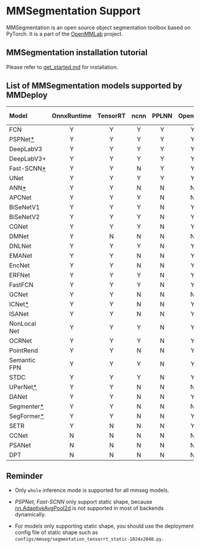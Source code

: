 # MMSegmentation Support

MMSegmentation is an open source object segmentation toolbox based on PyTorch. It is a part of the [OpenMMLab](https://openmmlab.com/) project.

## MMSegmentation installation tutorial

Please refer to [get_started.md](https://github.com/open-mmlab/mmsegmentation/blob/master/docs/en/get_started.md#installation) for installation.

## List of MMSegmentation models supported by MMDeploy

| Model                        | OnnxRuntime | TensorRT | ncnn | PPLNN | OpenVino |                                       Model config                                       |
| :--------------------------- | :---------: | :------: | :--: | :---: | :------: | :--------------------------------------------------------------------------------------: |
| FCN                          |      Y      |    Y     |  Y   |   Y   |    Y     |      [config](https://github.com/open-mmlab/mmsegmentation/tree/master/configs/fcn)      |
| PSPNet[\*](#static_shape)    |      Y      |    Y     |  Y   |   Y   |    Y     |    [config](https://github.com/open-mmlab/mmsegmentation/tree/master/configs/pspnet)     |
| DeepLabV3                    |      Y      |    Y     |  Y   |   Y   |    Y     |   [config](https://github.com/open-mmlab/mmsegmentation/tree/master/configs/deeplabv3)   |
| DeepLabV3+                   |      Y      |    Y     |  Y   |   Y   |    Y     | [config](https://github.com/open-mmlab/mmsegmentation/tree/master/configs/deeplabv3plus) |
| Fast-SCNN[\*](#static_shape) |      Y      |    Y     |  N   |   Y   |    Y     |   [config](https://github.com/open-mmlab/mmsegmentation/tree/master/configs/fastscnn)    |
| UNet                         |      Y      |    Y     |  Y   |   Y   |    Y     |     [config](https://github.com/open-mmlab/mmsegmentation/tree/master/configs/unet)      |
| ANN[\*](#static_shape)       |      Y      |    Y     |  N   |   N   |    N     |      [config](https://github.com/open-mmlab/mmsegmentation/tree/master/configs/ann)      |
| APCNet                       |      Y      |    Y     |  Y   |   N   |    N     |    [config](https://github.com/open-mmlab/mmsegmentation/tree/master/configs/apcnet)     |
| BiSeNetV1                    |      Y      |    Y     |  Y   |   N   |    Y     |   [config](https://github.com/open-mmlab/mmsegmentation/tree/master/configs/bisenetv1)   |
| BiSeNetV2                    |      Y      |    Y     |  Y   |   N   |    Y     |   [config](https://github.com/open-mmlab/mmsegmentation/tree/master/configs/bisenetv2)   |
| CGNet                        |      Y      |    Y     |  Y   |   N   |    Y     |     [config](https://github.com/open-mmlab/mmsegmentation/tree/master/configs/cgnet)     |
| DMNet                        |      Y      |    N     |  N   |   N   |    N     |     [config](https://github.com/open-mmlab/mmsegmentation/tree/master/configs/dmnet)     |
| DNLNet                       |      Y      |    Y     |  Y   |   N   |    Y     |    [config](https://github.com/open-mmlab/mmsegmentation/tree/master/configs/dnlnet)     |
| EMANet                       |      Y      |    Y     |  N   |   N   |    Y     |    [config](https://github.com/open-mmlab/mmsegmentation/tree/master/configs/emanet)     |
| EncNet                       |      Y      |    Y     |  N   |   N   |    Y     |    [config](https://github.com/open-mmlab/mmsegmentation/tree/master/configs/encnet)     |
| ERFNet                       |      Y      |    Y     |  Y   |   N   |    Y     |    [config](https://github.com/open-mmlab/mmsegmentation/tree/master/configs/erfnet)     |
| FastFCN                      |      Y      |    Y     |  Y   |   N   |    Y     |    [config](https://github.com/open-mmlab/mmsegmentation/tree/master/configs/fastfcn)    |
| GCNet                        |      Y      |    Y     |  N   |   N   |    N     |     [config](https://github.com/open-mmlab/mmsegmentation/tree/master/configs/gcnet)     |
| ICNet[\*](#static_shape)     |      Y      |    Y     |  N   |   N   |    Y     |     [config](https://github.com/open-mmlab/mmsegmentation/tree/master/configs/icnet)     |
| ISANet                       |      Y      |    Y     |  N   |   N   |    Y     |    [config](https://github.com/open-mmlab/mmsegmentation/tree/master/configs/isanet)     |
| NonLocal Net                 |      Y      |    Y     |  Y   |   N   |    Y     | [config](https://github.com/open-mmlab/mmsegmentation/tree/master/configs/nonlocal_net)  |
| OCRNet                       |      Y      |    Y     |  Y   |   N   |    Y     |    [config](https://github.com/open-mmlab/mmsegmentation/tree/master/configs/ocrnet)     |
| PointRend                    |      Y      |    Y     |  N   |   N   |    Y     |  [config](https://github.com/open-mmlab/mmsegmentation/tree/master/configs/point_rend)   |
| Semantic FPN                 |      Y      |    Y     |  Y   |   N   |    Y     |    [config](https://github.com/open-mmlab/mmsegmentation/tree/master/configs/sem_fpn)    |
| STDC                         |      Y      |    Y     |  Y   |   N   |    Y     |     [config](https://github.com/open-mmlab/mmsegmentation/tree/master/configs/stdc)      |
| UPerNet[\*](#static_shape)   |      Y      |    Y     |  N   |   N   |    N     |    [config](https://github.com/open-mmlab/mmsegmentation/tree/master/configs/upernet)    |
| DANet                        |      Y      |    Y     |  N   |   N   |    Y     |     [config](https://github.com/open-mmlab/mmsegmentation/tree/master/configs/danet)     |
| Segmenter[\*](#static_shape) |      Y      |    Y     |  N   |   N   |    N     |   [config](https://github.com/open-mmlab/mmsegmentation/tree/master/configs/segmenter)   |
| SegFormer[\*](#static_shape) |      Y      |    Y     |  N   |   N   |    Y     |   [config](https://github.com/open-mmlab/mmsegmentation/tree/master/configs/segformer)   |
| SETR                         |      Y      |    N     |  N   |   N   |    Y     |     [config](https://github.com/open-mmlab/mmsegmentation/tree/master/configs/setr)      |
| CCNet                        |      N      |    N     |  N   |   N   |    N     |     [config](https://github.com/open-mmlab/mmsegmentation/tree/master/configs/ccnet)     |
| PSANet                       |      N      |    N     |  N   |   N   |    N     |    [config](https://github.com/open-mmlab/mmsegmentation/tree/master/configs/psanet)     |
| DPT                          |      N      |    N     |  N   |   N   |    N     |      [config](https://github.com/open-mmlab/mmsegmentation/tree/master/configs/dpt)      |

## Reminder

- Only `whole` inference mode is supported for all mmseg models.

- <i id="static_shape">PSPNet, Fast-SCNN</i> only support static shape, because [nn.AdaptiveAvgPool2d](https://github.com/open-mmlab/mmsegmentation/blob/97f9670c5a4a2a3b4cfb411bcc26db16b23745f7/mmseg/models/decode_heads/psp_head.py#L38) is not supported in most of backends dynamically.

- For models only supporting static shape, you should use the deployment config file of static shape such as `configs/mmseg/segmentation_tensorrt_static-1024x2048.py`.
